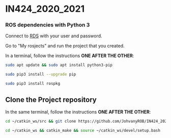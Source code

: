 # IN424_2020_2021

### ROS dependencies with Python 3

Connect to [RDS](https://app.theconstructsim.com/#/) with your user and password.

Go to "My rosjects" and run the project that you created.

In a terminal, follow the instructions **ONE AFTER THE OTHER**:
```bash
sudo apt update && sudo apt install python3-pip

sudo pip3 install --upgrade pip

sudo pip3 install rospkg
```

## Clone the Project repository
In the same terminal, follow the instructions **ONE AFTER THE OTHER**:

```bash
cd ~/catkin_ws/src && git clone https://github.com/JohvanyROB/IN424_2020_2021.git

cd ~/catkin_ws && catkin_make && source ~/catkin_ws/devel/setup.bash
```
